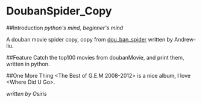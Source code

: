 # DoubanSpider_Copy

##Introduction
*python's mind, beginner's mind*

A douban movie spider copy, copy from [dou_ban_spider](https://github.com/Andrew-liu/dou_ban_spider) written by Andrew-liu.

##Feature
Catch the top100 movies from doubanMovie, and print them, written in python.

##One More Thing
\<The Best of G.E.M 2008-2012\> is a nice album, I love \<Where Did U Go\>.

_written by Osiris_

